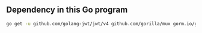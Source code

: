## Dependency in this Go program
```sh
go get -u github.com/golang-jwt/jwt/v4 github.com/gorilla/mux gorm.io/gorm gorm.io/driver/mysql golang.org/x/crypto
```
